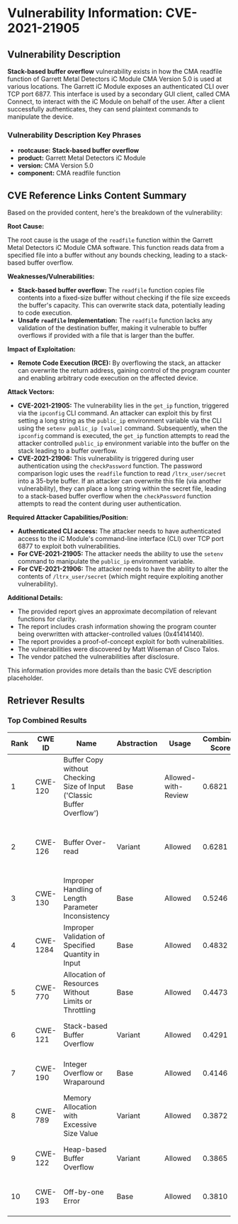 # Vulnerability Information: CVE-2021-21905

## Vulnerability Description
**Stack-based buffer overflow** vulnerability exists in how the CMA readfile function of Garrett Metal Detectors iC Module CMA Version 5.0 is used at various locations. The Garrett iC Module exposes an authenticated CLI over TCP port 6877. This interface is used by a secondary GUI client, called CMA Connect, to interact with the iC Module on behalf of the user. After a client successfully authenticates, they can send plaintext commands to manipulate the device.

### Vulnerability Description Key Phrases
- **rootcause:** **Stack-based buffer overflow**
- **product:** Garrett Metal Detectors iC Module
- **version:** CMA Version 5.0
- **component:** CMA readfile function

## CVE Reference Links Content Summary
Based on the provided content, here's the breakdown of the vulnerability:

**Root Cause:**

The root cause is the usage of the `readfile` function within the Garrett Metal Detectors iC Module CMA software. This function reads data from a specified file into a buffer without any bounds checking, leading to a stack-based buffer overflow.

**Weaknesses/Vulnerabilities:**

*   **Stack-based buffer overflow:** The `readfile` function copies file contents into a fixed-size buffer without checking if the file size exceeds the buffer's capacity. This can overwrite stack data, potentially leading to code execution.
*   **Unsafe `readfile` Implementation:** The `readfile` function lacks any validation of the destination buffer, making it vulnerable to buffer overflows if provided with a file that is larger than the buffer.

**Impact of Exploitation:**

*   **Remote Code Execution (RCE):** By overflowing the stack, an attacker can overwrite the return address, gaining control of the program counter and enabling arbitrary code execution on the affected device.

**Attack Vectors:**

*   **CVE-2021-21905:** The vulnerability lies in the `get_ip` function, triggered via the `ipconfig` CLI command. An attacker can exploit this by first setting a long string as the `public_ip` environment variable via the CLI using the `setenv public_ip [value]` command. Subsequently, when the `ipconfig` command is executed, the `get_ip` function attempts to read the attacker controlled `public_ip` environment variable into the buffer on the stack leading to a buffer overflow.
*   **CVE-2021-21906:** This vulnerability is triggered during user authentication using the `checkPassword` function. The password comparison logic uses the `readfile` function to read `/ltrx_user/secret` into a 35-byte buffer. If an attacker can overwrite this file (via another vulnerability), they can place a long string within the secret file, leading to a stack-based buffer overflow when the `checkPassword` function attempts to read the content during user authentication.

**Required Attacker Capabilities/Position:**

*   **Authenticated CLI access:** The attacker needs to have authenticated access to the iC Module's command-line interface (CLI) over TCP port 6877 to exploit both vulnerabilities.
*   **For CVE-2021-21905:** The attacker needs the ability to use the `setenv` command to manipulate the `public_ip` environment variable.
*   **For CVE-2021-21906:** The attacker needs to have the ability to alter the contents of `/ltrx_user/secret` (which might require exploiting another vulnerability).

**Additional Details:**

*   The provided report gives an approximate decompilation of relevant functions for clarity.
*   The report includes crash information showing the program counter being overwritten with attacker-controlled values (0x41414140).
*   The report provides a proof-of-concept exploit for both vulnerabilities.
*   The vulnerabilities were discovered by Matt Wiseman of Cisco Talos.
*   The vendor patched the vulnerabilities after disclosure.

This information provides more details than the basic CVE description placeholder.

## Retriever Results

### Top Combined Results

| Rank | CWE ID | Name | Abstraction | Usage | Combined Score | Retrievers | Individual Scores |
|------|--------|------|-------------|-------|---------------|------------|-------------------|
| 1 | CWE-120 | Buffer Copy without Checking Size of Input ('Classic Buffer Overflow') | Base | Allowed-with-Review | 0.6821 | dense, sparse, graph | dense: 0.521, sparse: 0.302, graph: 0.786 |
| 2 | CWE-126 | Buffer Over-read | Variant | Allowed | 0.6281 | dense, sparse, graph | dense: 0.540, sparse: 0.285, graph: 0.690 |
| 3 | CWE-130 | Improper Handling of Length Parameter Inconsistency | Base | Allowed | 0.5246 | sparse, graph | sparse: 0.292, graph: 1.000 |
| 4 | CWE-1284 | Improper Validation of Specified Quantity in Input | Base | Allowed | 0.4832 | sparse, graph | sparse: 0.293, graph: 0.882 |
| 5 | CWE-770 | Allocation of Resources Without Limits or Throttling | Base | Allowed | 0.4473 | sparse, graph | sparse: 0.289, graph: 0.789 |
| 6 | CWE-121 | Stack-based Buffer Overflow | Variant | Allowed | 0.4291 | dense, sparse | dense: 0.545, sparse: 0.335 |
| 7 | CWE-190 | Integer Overflow or Wraparound | Base | Allowed | 0.4146 | dense, sparse | dense: 0.505, sparse: 0.283 |
| 8 | CWE-789 | Memory Allocation with Excessive Size Value | Variant | Allowed | 0.3872 | sparse, graph | sparse: 0.278, graph: 0.729 |
| 9 | CWE-122 | Heap-based Buffer Overflow | Variant | Allowed | 0.3865 | dense, sparse | dense: 0.509, sparse: 0.287 |
| 10 | CWE-193 | Off-by-one Error | Base | Allowed | 0.3810 | sparse, graph | sparse: 0.271, graph: 0.631 |

